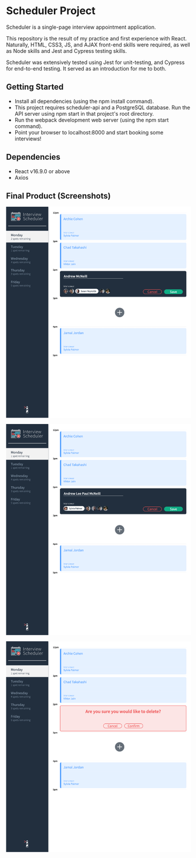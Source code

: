 # Scheduler Project

Scheduler is a single-page interview appointment application.

This repository is the result of my practice and first experience with React. Naturally, HTML, CSS3, JS, and AJAX front-end skills were required, as well as Node skills and Jest and Cypress testing skills.

Scheduler was extensively tested using Jest for unit-testing, and Cypress for end-to-end testing. It served as an introduction for me to both.

## Getting Started

- Install all dependencies (using the npm install command).
- This project requires scheduler-api and a PostgreSQL database. Run the API server using npm start in that project's root directory.
- Run the webpack development web server (using the npm start command).
- Point your browser to localhost:8000 and start booking some interviews!

## Dependencies

- React v16.9.0 or above
- Axios

## Final Product (Screenshots)

!["Create Appointment"](https://github.com/andrewlpmcneill/scheduler/blob/master/docs/Create.png?raw=true)

!["Update Appointment"](https://github.com/andrewlpmcneill/scheduler/blob/master/docs/Update.png?raw=true)

!["Delete Appointment"](https://github.com/andrewlpmcneill/scheduler/blob/master/docs/Delete.png?raw=true)